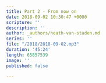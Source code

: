 ```yaml
---
title: Part 2 - From now on
date: 2018-09-02 10:30:47 +0000
scripture: ''
description: ''
author: _authors/heath-van-staden.md
series: ''
file: "/2018/2018-09-02.mp3"
duration: '45:24'
length: 65857539
image: ''
published: false

---
```

